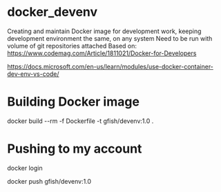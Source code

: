 # docker_devenv
Creating and maintain Docker image for development work, keeping development environment the same, on any system Need to be run with volume of git repositories attached 
Based on:
https://www.codemag.com/Article/1811021/Docker-for-Developers

https://docs.microsoft.com/en-us/learn/modules/use-docker-container-dev-env-vs-code/


# Building Docker image
docker build --rm -f Dockerfile -t gfish/devenv:1.0 .

# Pushing to my account
docker login

docker push gfish/devenv:1.0
